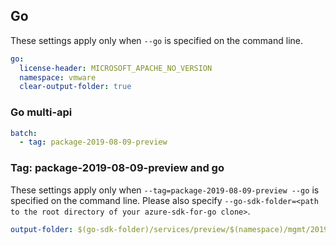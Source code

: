 ## Go

These settings apply only when `--go` is specified on the command line.

``` yaml $(go)
go:
  license-header: MICROSOFT_APACHE_NO_VERSION
  namespace: vmware
  clear-output-folder: true
```

### Go multi-api

``` yaml $(go) && $(multiapi)
batch:
  - tag: package-2019-08-09-preview
```

### Tag: package-2019-08-09-preview and go

These settings apply only when `--tag=package-2019-08-09-preview --go` is specified on the command line.
Please also specify `--go-sdk-folder=<path to the root directory of your azure-sdk-for-go clone>`.

``` yaml $(tag) == 'package-2019-08-09-preview' && $(go)
output-folder: $(go-sdk-folder)/services/preview/$(namespace)/mgmt/2019-08-09-preview/$(namespace)
```
